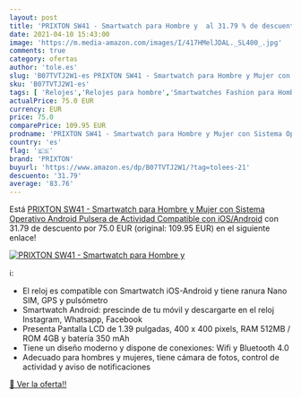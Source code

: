 ```yaml
---
layout: post
title: 'PRIXTON SW41 - Smartwatch para Hombre y  al 31.79 % de descuento'
date: 2021-04-10 15:43:00
image: 'https://m.media-amazon.com/images/I/417HMelJDAL._SL400_.jpg'
comments: true
category: ofertas
author: 'tole.es'
slug: 'B07TVTJ2W1-es PRIXTON SW41 - Smartwatch para Hombre y Mujer con Sistema...'
sku: 'B07TVTJ2W1-es'
tags: [ 'Relojes','Relojes para hombre','Smartwatches Fashion para Hombre','android','prixton', ]
actualPrice: 75.0 EUR
currency: EUR
price: 75.0
comparePrice: 109.95 EUR
prodname: 'PRIXTON SW41 - Smartwatch para Hombre y Mujer con Sistema Operativo Android  Pulsera de Actividad Compatible con iOS/Android'
country: 'es'
flag: '🇪🇸'
brand: 'PRIXTON'
buyurl: 'https://www.amazon.es/dp/B07TVTJ2W1/?tag=tolees-21'
descuento: '31.79'
average: '83.76'
---
```


Está [PRIXTON SW41 - Smartwatch para Hombre y Mujer con Sistema Operativo Android  Pulsera de Actividad Compatible con iOS/Android](https://www.amazon.es/dp/B07TVTJ2W1/?tag=tolees-21) con 31.79 de descuento por 75.0 EUR (original: 109.95 EUR) en el siguiente enlace!

[![PRIXTON SW41 - Smartwatch para Hombre y ](https://m.media-amazon.com/images/I/417HMelJDAL._SL400_.jpg)](https://www.amazon.es/dp/B07TVTJ2W1/?tag=tolees-21)

ℹ️:

- El reloj es compatible con Smartwatch iOS-Android y tiene ranura Nano SIM, GPS y pulsómetro
- Smartwatch Android: prescinde de tu móvil y descargarte en el reloj Instagram, Whatsapp, Facebook
- Presenta Pantalla LCD de 1.39 pulgadas, 400 x 400 pixels, RAM 512MB / ROM 4GB y batería 350 mAh
- Tiene un diseño moderno y dispone de conexiones: Wifi y Bluetooth 4.0
- Adecuado para hombres y mujeres, tiene cámara de fotos, control de actividad y aviso de notificaciones

[🛒 Ver la oferta!!](https://www.amazon.es/dp/B07TVTJ2W1/?tag=tolees-21)
